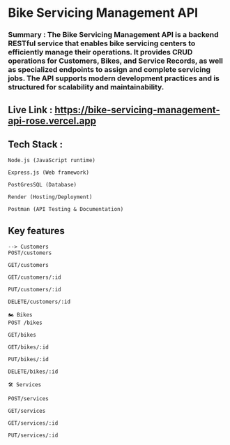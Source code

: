 # Bike Servicing Management API

### Summary : The Bike Servicing Management API is a backend RESTful service that enables bike servicing centers to efficiently manage their operations. It provides CRUD operations for Customers, Bikes, and Service Records, as well as specialized endpoints to assign and complete servicing jobs. The API supports modern development practices and is structured for scalability and maintainability.

## Live Link : https://bike-servicing-management-api-rose.vercel.app

## Tech Stack :

```
Node.js (JavaScript runtime)

Express.js (Web framework)

PostGresSQL (Database)

Render (Hosting/Deployment)

Postman (API Testing & Documentation)
```

## Key features

```
--> Customers
POST/customers

GET/customers

GET/customers/:id

PUT/customers/:id

DELETE/customers/:id

🏍️ Bikes
POST /bikes

GET/bikes

GET/bikes/:id

PUT/bikes/:id

DELETE/bikes/:id

🛠️ Services

POST/services

GET/services

GET/services/:id

PUT/services/:id


```
